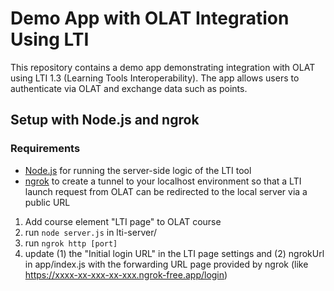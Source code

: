 # Demo App with OLAT Integration Using LTI

This repository contains a demo app demonstrating integration with OLAT using LTI 1.3 (Learning Tools Interoperability). The app allows users to authenticate via OLAT and exchange data such as points.


## Setup with Node.js and ngrok
### Requirements
- [Node.js](https://nodejs.org/en/download) for running the server-side logic of the LTI tool
- [ngrok](https://ngrok.com/download) to create a tunnel to your localhost environment so that a LTI launch request from OLAT can be redirected to the local server via a public URL


1. Add course element "LTI page" to OLAT course
2. run ```node server.js``` in lti-server/
3. run ```ngrok http [port]```
4. update (1) the "Initial login URL" in the LTI page settings and (2) ngrokUrl in app/index.js with the forwarding URL page provided by ngrok (like https://xxxx-xx-xxx-xx-xxx.ngrok-free.app/login)
